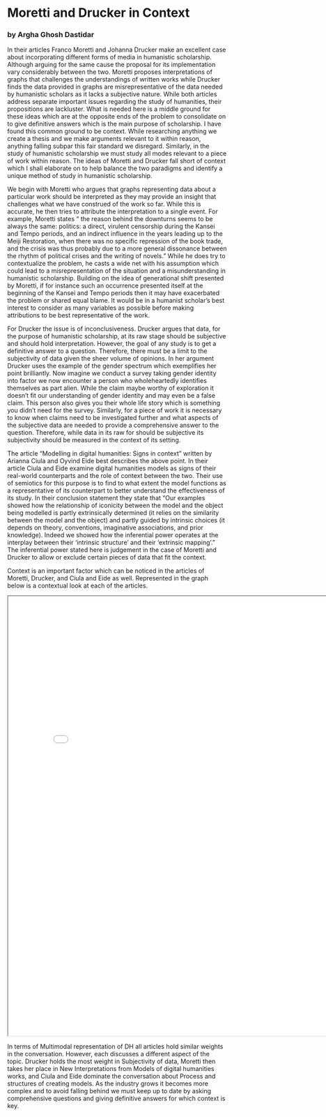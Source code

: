 # Moretti and Drucker in Context
### by Argha Ghosh Dastidar

In their articles Franco Moretti and Johanna Drucker make an excellent case about incorporating different forms of media in humanistic scholarship. Although arguing for the same cause the proposal for its implementation vary considerably between the two. Moretti proposes interpretations of graphs that challenges the understandings of written works while Drucker finds the data provided in graphs are misrepresentative of the data needed by humanistic scholars as it lacks a subjective nature. While both articles address separate important issues regarding the study of humanities, their propositions are lackluster. What is needed here is a middle ground for these ideas which are at the opposite ends of the problem to consolidate on to give definitive answers which is the main purpose of scholarship. I have found this common ground to be context. While researching anything we create a thesis and we make arguments relevant to it within reason, anything falling subpar this fair standard we disregard. Similarly, in the study of humanistic scholarship we must study all modes relevant to a piece of work within reason. The ideas of Moretti and Drucker fall short of context which I shall elaborate on to help balance the two paradigms and identify a unique method of study in humanistic scholarship.

We begin with Moretti who argues that graphs representing data about a particular work should be interpreted as they may provide an insight that challenges what we have construed of the work so far. While this is accurate, he then tries to attribute the interpretation to a single event. For example, Moretti states “ the reason behind the downturns seems to be always the same: politics: a direct, virulent censorship during the Kansei and Tempo periods, and an indirect influence in the years leading up to the Meiji Restoration, when there was no specific repression of the book trade, and the crisis was thus probably due to a more general dissonance between the rhythm of political crises and the writing of novels.” While he does try to contextualize the problem, he casts a wide net with his assumption which could lead to a misrepresentation of the situation and a misunderstanding in humanistic scholarship. Building on the idea of generational shift presented by Moretti, if for instance such an occurrence presented itself at the beginning of the Kansei and Tempo periods then it may have exacerbated the problem or shared equal blame. It would be in a humanist scholar’s best interest to consider as many variables as possible before making attributions to be best representative of the work.

For Drucker the issue is of inconclusiveness. Drucker argues that data, for the purpose of humanistic scholarship, at its raw stage should be subjective and should hold interpretation. However, the goal of any study is to get a definitive answer to a question. Therefore, there must be a limit to the subjectivity of data given the sheer volume of opinions. In her argument Drucker uses the example of the gender spectrum which exemplifies her point brilliantly. Now imagine we conduct a survey taking gender identity into factor we now encounter a person who wholeheartedly identifies themselves as part alien. While the claim maybe worthy of exploration it doesn’t fit our understanding of gender identity and may even be a false claim. This person also gives you their whole life story which is something you didn’t need for the survey. Similarly, for a piece of work it is necessary to know when claims need to be investigated further and what aspects of the subjective data are needed to provide a comprehensive answer to the question. Therefore, while data in its raw for should be subjective its subjectivity should be measured in the context of its setting.

The article “Modelling in digital humanities: Signs in context” written by Arianna Ciula and Oyvind Eide best describes the above point. In their article Ciula and Eide examine digital humanities models as signs of their real-world counterparts and the role of context between the two. Their use of semiotics for this purpose is to find to what extent the model functions as a representative of its counterpart to better understand the effectiveness of its study. In their conclusion statement they state that “Our examples showed how the relationship of iconicity between the model and the object being modelled is partly extrinsically determined (it relies on the similarity between the model and the object) and partly guided by intrinsic choices (it depends on theory, conventions, imaginative associations, and prior knowledge). Indeed we showed how the inferential power operates at the interplay between their ‘intrinsic structure’ and their ‘extrinsic mapping’.” The inferential power stated here is judgement in the case of Moretti and Drucker to allow or exclude certain pieces of data that fit the context.

Context is an important factor which can be noticed in the articles of Moretti, Drucker, and Ciula and Eide as well. Represented in the graph below is a contextual look at each of the articles. 

<iframe style='width: 808px; height: 1008px;' src='processing/index.html'> </iframe>

In terms of Multimodal representation of DH all articles hold similar weights in the conversation. However, each discusses a different aspect of the topic. Drucker holds the most weight in Subjectivity of data, Moretti then takes her place in New Interpretations from Models of digital humanities works, and Ciula and Eide dominate the conversation about Process and structures of creating models. As the industry grows it becomes more complex and to avoid falling behind we must keep up to date by asking comprehensive questions and giving definitive answers for which context is key. 
